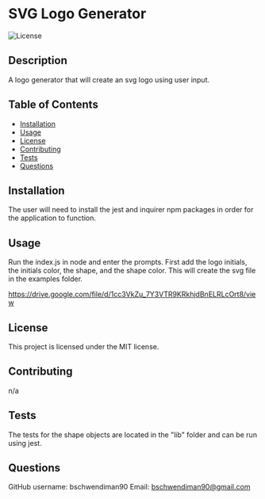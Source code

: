 # SVG Logo Generator

![License](https://img.shields.io/badge/License-MIT-blue)

## Description

A logo generator that will create an svg logo using user input.

## Table of Contents

- [Installation](#installation)
- [Usage](#usage)
- [License](#license)
- [Contributing](#contributing)
- [Tests](#tests)
- [Questions](#questions)
## Installation

The user will need to install the jest and inquirer npm packages in order for the application to function.

## Usage

Run the index.js in node and enter the prompts. First add the logo initials, the initials color, the shape, and the shape color. This will create the svg file in the examples folder.

https://drive.google.com/file/d/1cc3VkZu_7Y3VTR9KRkhjdBnELRLcOrt8/view

## License

This project is licensed under the MIT license.

## Contributing

n/a

## Tests

The tests for the shape objects are located in the "lib" folder and can be run using jest.

## Questions

GitHub username: bschwendiman90
Email: bschwendiman90@gmail.com